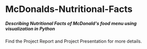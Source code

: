 # McDonalds-Nutritional-Facts
##### Describing Nutritional Facts of McDonald's food menu using visualization in Python

Find the Project Report and Project Presentation for more details.
